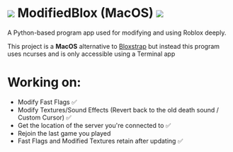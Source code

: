 # ![](https://pixels.crd.co/assets/images/gallery29/b8b5b6f3.gif?v=2942f085) ModifiedBlox (MacOS) ![](https://pixels.crd.co/assets/images/gallery29/b8b5b6f3.gif?v=2942f085)
A Python-based program app used for modifying and using Roblox deeply.

This project is a **MacOS** alternative to [Bloxstrap](https://github.com/pizzaboxer/bloxstrap) but instead this program uses ncurses and is only accessible using a Terminal app

# Working on:
* Modify Fast Flags ✅
* Modify Textures/Sound Effects (Revert back to the old death sound / Custom Cursor) ✅
* Get the location of the server you're connected to ✅
* Rejoin the last game you played
* Fast Flags and Modified Textures retain after updating ✅


